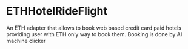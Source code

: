 # ETHHotelRideFlight
An ETH adapter that allows to book web based credit card paid hotels providing user with ETH only way to book them. Booking is done by AI machine clicker
